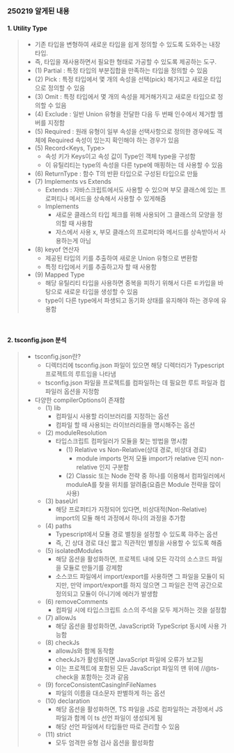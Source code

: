 ### 250219 알게된 내용 


#### 1. Utility Type 
> - 기존 타입을 변형하여 새로운 타입을 쉽게 정의할 수 있도록 도와주는 내장 타입.
> - 즉, 타입을 재사용하면서 필요한 형태로 가공할 수 있도록 제공하는 도구.
> - (1) Partial : 특정 타입의 부분집합을 만족하는 타입을 정의할 수 있음 
> - (2) Pick : 특정 타입에서 몇 개의 속성을 선택(pick) 해가지고 새로운 타입으로 정의할 수 있음
> - (3) Omit : 특정 타입에서 몇 개의 속성을 제거해가지고 새로운 타입으로 정의할 수 있음
> - (4) Exclude : 일반 Union 유형을 전달한 다음 두 번째 인수에서 제거할 멤버를 지정함
> - (5) Required : 원래 유형이 일부 속성을 선택사항으로 정의한 경우에도 객체에 Required 속성이 있는지 확인해야 하는 경우가 있음
> - (5) Record<Keys, Type> 
>   - 속성 키가 Keys이고 속성 값이 Type인 객체 type을 구성함 
>   - 이 유틸리티는 type의 속성을 다른 type에 매핑하는 데 사용할 수 있음
> - (6) ReturnType<T> : 함수 T의 반환 타입으로 구성된 타입으로 만듦
> - (7) Implements vs Extends
>   - Extends : 자바스크립트에서도 사용할 수 있으며 부모 클래스에 있는 프로퍼티나 메서드을 상속해서 사용할 수 있게해줌
>   - Implements 
>       - 새로운 클래스의 타입 체크를 위해 사용되어 그 클래스의 모양을 정의할 때 사용함    
>       - 자스에서 사용 x, 부모 클래스의 프로퍼티와 메서드를 상속받아서 사용하는게 아님
> - (8) keyof 연산자
>   - 제공된 타입의 키를 추출하여 새로운 Union 유형으로 변환함
>   - 특정 타입에서 키를 추출하고자 할 때 사용함
> - (9) Mapped Type 
>   - 해당 유틸리티 타입을 사용하면 중복을 피하기 위해서 다른 ㅌ카입을 바탕으로 새로운 타입을 생성할 수 있음
>   - type이 다른 type에서 파생되고 동기화 상태를 유지해야 하는 경우에 유용함 


<br>

#### 2. tsconfig.json 분석 

> - tsconfig.json란? 
>   - 디렉터리에 tsconfig.json 파일이 있으면 해당 디렉터리가 Typescript 프로젝트의 루트임을 나타냄 
>   - tsconfig.json 파일을 프로젝트를 컴파일하는 데 필요한 루트 파일과 컴파일러 옵션을 지정함 
> - 다양한 compilerOptions이 존재함
>   - (1) lib
>       - 컴파일시 사용할 라이브러리를 지정하는 옵션 
>       - 컴파일 할 때 사용되는 라이브러리들을 명시해주는 옵션
>   - (2) moduleResolution
>       - 타입스크립트 컴파일러가 모듈을 찾는 방법을 명시함 
>           - (1) Relative vs Non-Relative(상대 경로, 비상대 경로)
>               - module imports 먼저 모듈 import가 relative 인지 non-relative 인지 구분함 
>           - (2) Classic 또는 Node 전략 중 하나를 이용해서 컴파일러에서 moduleA를 찾을 위치를 알려줌(요즘은 Module 전략을 많이 사용)
>   - (3) baseUrl
>       - 해당 프로퍼티가 지정되어 있다면, 비상대적(Non-Relative) import의 모듈 해석 과정에서 하나의 과정을 추가함
>   - (4) paths
>       - Typescript에서 모듈 경로 별칭을 설정할 수 있도록 햐주는 옵션 
>       - 즉, 긴 상대 경로 대신 짧고 직관적인 별칭을 사용할 수 있도록 해줌
>   - (5) isolatedModules
>       - 해당 옵션을 활성화하면, 프로젝트 내에 모든 각각의 소스코드 파일을 모듈로 만들기를 강제함
>       - 소스코드 파일에서 import/export를 사용하면 그 파일을 모듈이 되지만, 만약 import/export를 하지 않으면 그 파일은 전역 공간으로 정의되고 모듈이 아니기에 에러가 발생함
>   - (6) removeComments
>       - 컴파일 시에 타입스크립트 소스의 주석을 모두 제거하는 것을 설정함
>   - (7) allowJs
>       - 해당 옵션을 활성화하면, JavaScript와 TypeScript 동시에 사용 가능함
>   - (8) checkJs
>       - allowJs와 함께 동작함
>       - checkJs가 활성화되면 JavaScript 파일에 오류가 보고됨
>       - 이는 프로젝트에 포함된 모든 JavaScript 파일의 맨 위에 //@ts-check을 포함하는 것과 같음
>   - (9) forceConsistentCasingInFileNames
>       - 파일의 이름을 대소문자 판별하게 하는 옵션
>   - (10) declaration
>       - 해당 옵션을 활성화하면, TS 파일을 JS로 컴파일하는 과정에서 JS 파일과 함께 이 ts 선언 파일이 생성되게 됨
>       - 해당 선언 파일에서 타입들만 따로 관리할 수 있음
>   - (11) strict
>       - 모두 엄격한 유형 검사 옵션을 활성화함